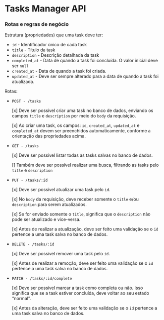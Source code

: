 # Tasks Manager API

### Rotas e regras de negócio

Estrutura (propriedades) que uma task deve ter:

- `id` - Identificador único de cada task
- `title` - Título da task
- `description` - Descrição detalhada da task
- `completed_at` - Data de quando a task foi concluída. O valor inicial deve ser `null`
- `created_at` - Data de quando a task foi criada.
- `updated_at` - Deve ser sempre alterado para a data de quando a task foi atualizada.

Rotas:

- `POST - /tasks`
    
    [x] Deve ser possível criar uma task no banco de dados, enviando os campos `title` e `description` por meio do `body` da requisição.
    
    [x] Ao criar uma task, os campos: `id`, `created_at`, `updated_at` e `completed_at` devem ser preenchidos automaticamente, conforme a orientação das propriedades acima.
    
- `GET - /tasks`
    
    [x] Deve ser possível listar todas as tasks salvas no banco de dados.
    
    [] Também deve ser possível realizar uma busca, filtrando as tasks pelo `title` e `description`
    
- `PUT - /tasks/:id`
    
    [x] Deve ser possível atualizar uma task pelo `id`.
    
    [x] No `body` da requisição, deve receber somente o `title` e/ou `description` para serem atualizados.
    
    [x] Se for enviado somente o `title`, significa que o `description` não pode ser atualizado e vice-versa.
    
    [x] Antes de realizar a atualização, deve ser feito uma validação se o `id` pertence a uma task salva no banco de dados.
    
- `DELETE - /tasks/:id`
    
    [x] Deve ser possível remover uma task pelo `id`.
    
    [x] Antes de realizar a remoção, deve ser feito uma validação se o `id` pertence a uma task salva no banco de dados.
    
- `PATCH - /tasks/:id/complete`

    [x] Deve ser possível marcar a task como completa ou não. Isso significa que se a task estiver concluída, deve voltar ao seu estado “normal”.

    [x] Antes da alteração, deve ser feito uma validação se o `id` pertence a uma task salva no banco de dados.
